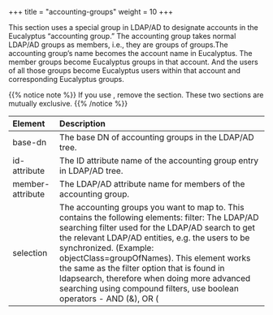 +++
title = "accounting-groups"
weight = 10
+++

This section uses a special group in LDAP/AD to designate accounts in the Eucalyptus “accounting group.” The accounting group takes normal LDAP/AD groups as members, i.e., they are groups of groups.The accounting group’s name becomes the account name in Eucalyptus. The member groups become Eucalyptus groups in that account. And the users of all those groups become Eucalyptus users within that account and corresponding Eucalyptus groups. 


{{% notice note %}}
If you use , remove the section. These two sections are mutually exclusive. 
{{% /notice %}}


| Element | Description | 
|  :---- |  :---- | 
| base-dn | The base DN of accounting groups in the LDAP/AD tree. | 
| id-attribute | The ID attribute name of the accounting group entry in LDAP/AD tree. | 
| member-attribute | The LDAP/AD attribute name for members of the accounting group. | 
| selection | The accounting groups you want to map to. This contains the following elements: filter: The LDAP/AD searching filter used for the LDAP/AD search to get the relevant LDAP/AD entities, e.g. the users to be synchronized. (Example: objectClass=groupOfNames). This element works the same as the filter option that is found in ldapsearch, therefore when doing more advanced searching using compound filters, use boolean operators - AND (&), OR (|), and/or NOT (!). (Example: (&(ou=Sales)(objectClass=groupOfNames))select: Explicitly gives the full DN of entities to be synchronized, in case they can not be specified by the search filter. (Example: cn=groupToSelect,ou=Groups,dc=foo,dc=com)not-select: Explicitly gives the full DN of entities NOT to be synchronized, in case this can not be specified by the search filter. (Example: cn=groupToIgnore,ou=Groups,dc=foo,dc=com) | 

